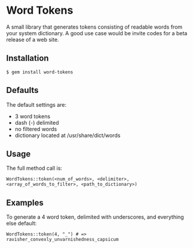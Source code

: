 Word Tokens
========================
A small library that generates tokens consisting of readable words from your system dictionary. A good use case would be invite codes for a beta release of a web site.

Installation
------------
`$ gem install word-tokens`

Defaults
--------
The default settings are:

* 3 word tokens
* dash (-) delimited
* no filtered words
* dictionary located at /usr/share/dict/words

Usage
-----
The full method call is:

`WordTokens::token(<num_of_words>, <delimiter>, <array_of_words_to_filter>, <path_to_dictionary>)`

Examples
--------
To generate a 4 word token, delimited with underscores, and everything else default:

`WordTokens::token(4, "_") # => ravisher_convexly_unvarnishedness_capsicum`


